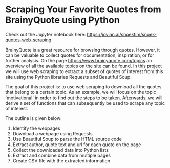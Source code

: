 # Scraping Your Favorite Quotes from BrainyQuote using Python

Check out the Jupyter notebook here: https://jovian.ai/snoektim/snoek-quotes-web-scraping

BrainyQuote is a great resource for browsing through quotes. However, it can be valuable to collect quotes for documentation, inspiration, or for further analysis. On the page https://www.brainyquote.com/topics an overview of all the available topics on the site can be found. In this project we will use web scraping to extract a subset of quotes of interest from this site using the Python libraries Requests and Beautiful Soup.

The goal of this project is: to use web scraping to download all the quotes that belong to a certain topic. As an example, we will focus on the topic 'motivational' in order to find out the steps to be taken. Afterwards, we will derive a set of functions that can subsequently be used to scrape any topic of interest.

The outline is given below:

1. Identify the webpages
2. Download a webpage using Requests
3. Use Beautiful Soup to parse the HTML source code
4. Extract author, quote text and url for each quote on the page
5. Collect the downloaded data into Python lists
6. Extract and combine data from multiple pages
7. Create CSV file with the extracted information
